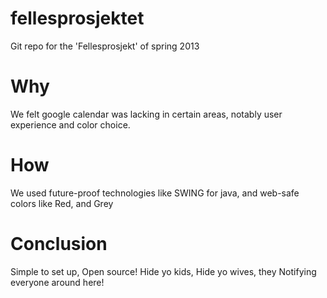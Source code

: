 fellesprosjektet
================

Git repo for the 'Fellesprosjekt' of spring 2013


# Why

We felt google calendar was lacking in certain areas, notably user experience and color choice.

# How

We used future-proof technologies like SWING for java, and web-safe colors like Red, and Grey

# Conclusion

Simple to set up, Open source! Hide yo kids, Hide yo wives, they Notifying everyone around here!
